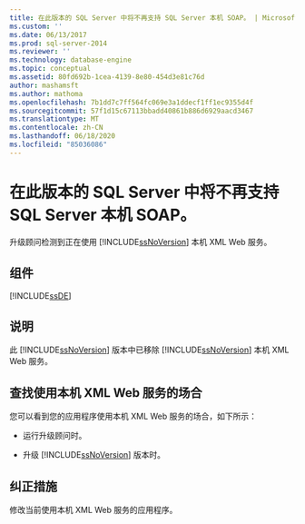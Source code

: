 ```yaml
---
title: 在此版本的 SQL Server 中将不再支持 SQL Server 本机 SOAP。 | Microsoft Docs
ms.custom: ''
ms.date: 06/13/2017
ms.prod: sql-server-2014
ms.reviewer: ''
ms.technology: database-engine
ms.topic: conceptual
ms.assetid: 80fd692b-1cea-4139-8e80-454d3e81c76d
author: mashamsft
ms.author: mathoma
ms.openlocfilehash: 7b1dd7c7ff564fc069e3a1ddecf1ff1ec9355d4f
ms.sourcegitcommit: 57f1d15c67113bbadd40861b886d6929aacd3467
ms.translationtype: MT
ms.contentlocale: zh-CN
ms.lasthandoff: 06/18/2020
ms.locfileid: "85036086"
---
```

# <a name="sql-server-native-soap-support-is-discontinued-in-this-version-of-sql-server"></a>在此版本的 SQL Server 中将不再支持 SQL Server 本机 SOAP。
  升级顾问检测到正在使用 [!INCLUDE[ssNoVersion](../../includes/ssnoversion-md.md)] 本机 XML Web 服务。  
  
## <a name="component"></a>组件  
 [!INCLUDE[ssDE](../../includes/ssde-md.md)]  
  
## <a name="description"></a>说明  
 此 [!INCLUDE[ssNoVersion](../../includes/ssnoversion-md.md)] 版本中已移除 [!INCLUDE[ssNoVersion](../../includes/ssnoversion-md.md)] 本机 XML Web 服务。  
  
## <a name="discovering-where-you-use-native-xml-web-services"></a>查找使用本机 XML Web 服务的场合  
 您可以看到您的应用程序使用本机 XML Web 服务的场合，如下所示：  
  
-   运行升级顾问时。  
  
-   升级 [!INCLUDE[ssNoVersion](../../includes/ssnoversion-md.md)] 版本时。  
  
## <a name="corrective-action"></a>纠正措施  
 修改当前使用本机 XML Web 服务的应用程序。  
  
  
